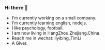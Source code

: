 ### Hi there 👋

<!--
**daochouwangu/daochouwangu** is a ✨ _special_ ✨ repository because its `README.md` (this file) appears on your GitHub profile.

Here are some ideas to get you started:

- 🔭 I’m currently working on ...
- 🌱 I’m currently learning ...
- 👯 I’m looking to collaborate on ...
- 🤔 I’m looking for help with ...
- 💬 Ask me about ...
- 📫 How to reach me: ...
- 😄 Pronouns: ...
- ⚡ Fun fact: ...
-->
- I'm currently working on a small company.
- I'm currently learning english, nodejs.
- I like psychology, football.
- I am now living in HangZhou.Zhejiang.China.
- Reach me in wechat: liyibing_TimLi
- A Giver.
